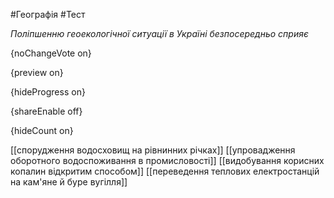 #Географія #Тест

*Поліпшенню геоекологічної ситуації в Україні безпосередньо сприяє*

{noChangeVote on}

{preview on}

{hideProgress on}

{shareEnable off}

{hideCount on}

[[спорудження водосховищ на рівнинних річках]]
[[упровадження оборотного водоспоживання в промисловості]]
[[видобування корисних копалин відкритим способом]]
[[переведення теплових електростанцій на кам'яне й буре вугілля]]
